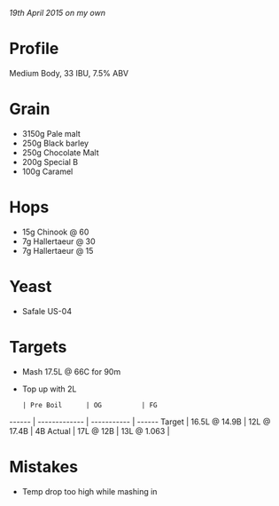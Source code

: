 _19th April 2015 on my own_

Profile
=======

Medium Body, 33 IBU, 7.5% ABV

Grain
=====

* 3150g Pale malt
* 250g Black barley
* 250g Chocolate Malt
* 200g Special B
* 100g Caramel

Hops
====

* 15g Chinook @ 60
* 7g Hallertaeur @ 30
* 7g Hallertaeur @ 15

Yeast
=====

* Safale US-04

Targets
=======

* Mash 17.5L @ 66C for 90m
* Top up with 2L

      | Pre Boil      | OG          | FG
------ | ------------- | ----------- | ------
Target | 16.5L @ 14.9B | 12L @ 17.4B | 4B
Actual | 17L @ 12B     | 13L @ 1.063 |

Mistakes
========

* Temp drop too high while mashing in

